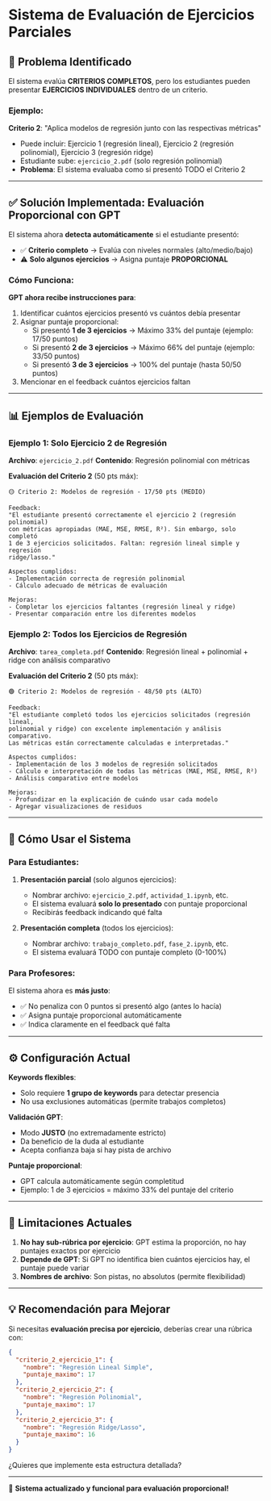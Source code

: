 # Sistema de Evaluación de Ejercicios Parciales

## 🎯 Problema Identificado

El sistema evalúa **CRITERIOS COMPLETOS**, pero los estudiantes pueden presentar **EJERCICIOS INDIVIDUALES** dentro de un criterio.

### Ejemplo:
**Criterio 2**: "Aplica modelos de regresión junto con las respectivas métricas"
- Puede incluir: Ejercicio 1 (regresión lineal), Ejercicio 2 (regresión polinomial), Ejercicio 3 (regresión ridge)
- Estudiante sube: `ejercicio_2.pdf` (solo regresión polinomial)
- **Problema**: El sistema evaluaba como si presentó TODO el Criterio 2

---

## ✅ Solución Implementada: Evaluación Proporcional con GPT

El sistema ahora **detecta automáticamente** si el estudiante presentó:
- ✅ **Criterio completo** → Evalúa con niveles normales (alto/medio/bajo)
- ⚠️ **Solo algunos ejercicios** → Asigna puntaje **PROPORCIONAL**

### Cómo Funciona:

**GPT ahora recibe instrucciones para**:
1. Identificar cuántos ejercicios presentó vs cuántos debía presentar
2. Asignar puntaje proporcional:
   - Si presentó **1 de 3 ejercicios** → Máximo 33% del puntaje (ejemplo: 17/50 puntos)
   - Si presentó **2 de 3 ejercicios** → Máximo 66% del puntaje (ejemplo: 33/50 puntos)
   - Si presentó **3 de 3 ejercicios** → 100% del puntaje (hasta 50/50 puntos)
3. Mencionar en el feedback cuántos ejercicios faltan

---

## 📊 Ejemplos de Evaluación

### Ejemplo 1: Solo Ejercicio 2 de Regresión

**Archivo**: `ejercicio_2.pdf`
**Contenido**: Regresión polinomial con métricas

**Evaluación del Criterio 2** (50 pts máx):
```
🟡 Criterio 2: Modelos de regresión - 17/50 pts (MEDIO)

Feedback:
"El estudiante presentó correctamente el ejercicio 2 (regresión polinomial)
con métricas apropiadas (MAE, MSE, RMSE, R²). Sin embargo, solo completó
1 de 3 ejercicios solicitados. Faltan: regresión lineal simple y regresión
ridge/lasso."

Aspectos cumplidos:
- Implementación correcta de regresión polinomial
- Cálculo adecuado de métricas de evaluación

Mejoras:
- Completar los ejercicios faltantes (regresión lineal y ridge)
- Presentar comparación entre los diferentes modelos
```

### Ejemplo 2: Todos los Ejercicios de Regresión

**Archivo**: `tarea_completa.pdf`
**Contenido**: Regresión lineal + polinomial + ridge con análisis comparativo

**Evaluación del Criterio 2** (50 pts máx):
```
🟢 Criterio 2: Modelos de regresión - 48/50 pts (ALTO)

Feedback:
"El estudiante completó todos los ejercicios solicitados (regresión lineal,
polinomial y ridge) con excelente implementación y análisis comparativo.
Las métricas están correctamente calculadas e interpretadas."

Aspectos cumplidos:
- Implementación de los 3 modelos de regresión solicitados
- Cálculo e interpretación de todas las métricas (MAE, MSE, RMSE, R²)
- Análisis comparativo entre modelos

Mejoras:
- Profundizar en la explicación de cuándo usar cada modelo
- Agregar visualizaciones de residuos
```

---

## 🚀 Cómo Usar el Sistema

### Para Estudiantes:

1. **Presentación parcial** (solo algunos ejercicios):
   - Nombrar archivo: `ejercicio_2.pdf`, `actividad_1.ipynb`, etc.
   - El sistema evaluará **solo lo presentado** con puntaje proporcional
   - Recibirás feedback indicando qué falta

2. **Presentación completa** (todos los ejercicios):
   - Nombrar archivo: `trabajo_completo.pdf`, `fase_2.ipynb`, etc.
   - El sistema evaluará TODO con puntaje completo (0-100%)

### Para Profesores:

El sistema ahora es **más justo**:
- ✅ No penaliza con 0 puntos si presentó algo (antes lo hacía)
- ✅ Asigna puntaje proporcional automáticamente
- ✅ Indica claramente en el feedback qué falta

---

## ⚙️ Configuración Actual

**Keywords flexibles**:
- Solo requiere **1 grupo de keywords** para detectar presencia
- No usa exclusiones automáticas (permite trabajos completos)

**Validación GPT**:
- Modo **JUSTO** (no extremadamente estricto)
- Da beneficio de la duda al estudiante
- Acepta confianza baja si hay pista de archivo

**Puntaje proporcional**:
- GPT calcula automáticamente según completitud
- Ejemplo: 1 de 3 ejercicios = máximo 33% del puntaje del criterio

---

## 🔧 Limitaciones Actuales

1. **No hay sub-rúbrica por ejercicio**: GPT estima la proporción, no hay puntajes exactos por ejercicio
2. **Depende de GPT**: Si GPT no identifica bien cuántos ejercicios hay, el puntaje puede variar
3. **Nombres de archivo**: Son pistas, no absolutos (permite flexibilidad)

---

## 💡 Recomendación para Mejorar

Si necesitas **evaluación precisa por ejercicio**, deberías crear una rúbrica con:

```json
{
  "criterio_2_ejercicio_1": {
    "nombre": "Regresión Lineal Simple",
    "puntaje_maximo": 17
  },
  "criterio_2_ejercicio_2": {
    "nombre": "Regresión Polinomial",
    "puntaje_maximo": 17
  },
  "criterio_2_ejercicio_3": {
    "nombre": "Regresión Ridge/Lasso",
    "puntaje_maximo": 16
  }
}
```

¿Quieres que implemente esta estructura detallada?

---

🎉 **Sistema actualizado y funcional para evaluación proporcional!**
